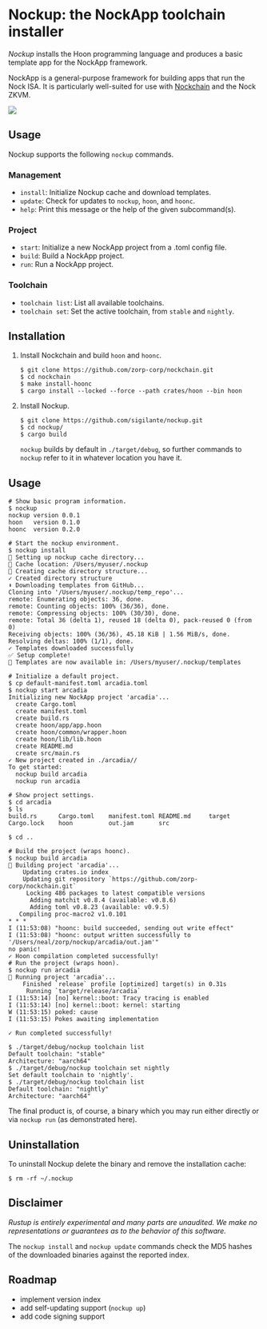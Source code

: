 # Nockup: the NockApp toolchain installer

*Nockup* installs the Hoon programming language and produces a basic template app for the NockApp framework.

NockApp is a general-purpose framework for building apps that run the Nock ISA.  It is particularly well-suited for use with [Nockchain](https://nockchain.org) and the Nock ZKVM.

![](https://upload.wikimedia.org/wikipedia/commons/thumb/a/ad/RCA_Indian_Head_Test_Pattern.svg/2560px-RCA_Indian_Head_Test_Pattern.svg.png)

## Usage

Nockup supports the following `nockup` commands.

### Management

- `install`:  Initialize Nockup cache and download templates.
- `update`:  Check for updates to `nockup`, `hoon`, and `hoonc`.
- `help`:  Print this message or the help of the given subcommand(s).

### Project

- `start`:  Initialize a new NockApp project from a .toml config file.
- `build`:  Build a NockApp project.
- `run`:  Run a NockApp project.

### Toolchain

- `toolchain list`: List all available toolchains.
- `toolchain set`: Set the active toolchain, from `stable` and `nightly`.

## Installation

1. Install Nockchain and build `hoon` and `hoonc`.

    ```
    $ git clone https://github.com/zorp-corp/nockchain.git
    $ cd nockchain
    $ make install-hoonc
    $ cargo install --locked --force --path crates/hoon --bin hoon
    ```

2. Install Nockup.

    ```
    $ git clone https://github.com/sigilante/nockup.git
    $ cd nockup/
    $ cargo build
    ```

    `nockup` builds by default in `./target/debug`, so further commands to `nockup` refer to it in whatever location you have it.

## Usage

```
# Show basic program information.
$ nockup
nockup version 0.0.1
hoon   version 0.1.0
hoonc  version 0.2.0

# Start the nockup environment.
$ nockup install
🚀 Setting up nockup cache directory...
📁 Cache location: /Users/myuser/.nockup
📁 Creating cache directory structure...
✓ Created directory structure
⬇️ Downloading templates from GitHub...
Cloning into '/Users/myuser/.nockup/temp_repo'...
remote: Enumerating objects: 36, done.
remote: Counting objects: 100% (36/36), done.
remote: Compressing objects: 100% (30/30), done.
remote: Total 36 (delta 1), reused 18 (delta 0), pack-reused 0 (from 0)
Receiving objects: 100% (36/36), 45.18 KiB | 1.56 MiB/s, done.
Resolving deltas: 100% (1/1), done.
✓ Templates downloaded successfully
✅ Setup complete!
📂 Templates are now available in: /Users/myuser/.nockup/templates

# Initialize a default project.
$ cp default-manifest.toml arcadia.toml
$ nockup start arcadia 
Initializing new NockApp project 'arcadia'...
  create Cargo.toml
  create manifest.toml
  create build.rs
  create hoon/app/app.hoon
  create hoon/common/wrapper.hoon
  create hoon/lib/lib.hoon
  create README.md
  create src/main.rs
✓ New project created in ./arcadia//
To get started:
  nockup build arcadia
  nockup run arcadia

# Show project settings.
$ cd arcadia
$ ls
build.rs      Cargo.toml    manifest.toml README.md     target
Cargo.lock    hoon          out.jam       src

$ cd ..

# Build the project (wraps hoonc).
$ nockup build arcadia
🔨 Building project 'arcadia'...
    Updating crates.io index
    Updating git repository `https://github.com/zorp-corp/nockchain.git`
     Locking 486 packages to latest compatible versions
      Adding matchit v0.8.4 (available: v0.8.6)
      Adding toml v0.8.23 (available: v0.9.5)
   Compiling proc-macro2 v1.0.101
* * *
I (11:53:08) "hoonc: build succeeded, sending out write effect"
I (11:53:08) "hoonc: output written successfully to '/Users/neal/zorp/nockup/arcadia/out.jam'"
no panic!
✓ Hoon compilation completed successfully!
# Run the project (wraps hoon).
$ nockup run arcadia
🔨 Running project 'arcadia'...
    Finished `release` profile [optimized] target(s) in 0.31s
     Running `target/release/arcadia`
I (11:53:14) [no] kernel::boot: Tracy tracing is enabled
I (11:53:14) [no] kernel::boot: kernel: starting
W (11:53:15) poked: cause
I (11:53:15) Pokes awaiting implementation

✓ Run completed successfully!

$ ./target/debug/nockup toolchain list
Default toolchain: "stable"
Architecture: "aarch64"
$ ./target/debug/nockup toolchain set nightly
Set default toolchain to 'nightly'.
$ ./target/debug/nockup toolchain list
Default toolchain: "nightly"
Architecture: "aarch64"
```

The final product is, of course, a binary which you may run either directly or via `nockup run` (as demonstrated here).

## Uninstallation

To uninstall Nockup delete the binary and remove the installation cache:

```
$ rm -rf ~/.nockup
```

## Disclaimer

*Rustup is entirely experimental and many parts are unaudited.  We make no representations or guarantees as to the behavior of this software.*

The `nockup install` and  `nockup update` commands check the MD5 hashes of the downloaded binaries against the reported index.

## Roadmap

* implement version index
* add self-updating support (`nockup up`)
* add code signing support
